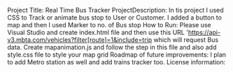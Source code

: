 Project Title: Real Time Bus Tracker
ProjectDescription: In tis project I used CSS to Track or animate bus stop to User or Customer. I added a button to map and then I used Marker to no. of Bus stop
How to Run: Please use Visual Studio and create  index.html file and then use this URL 'https://api-v3.mbta.com/vehicles?filter[route]=1&include=trip  which will request Bus data.
Create mapanimation.js and follow the step in this file and also add style.css file to style your map grid
Roadmap of future improvements: I plan to add Metro station as well and add trains tracker too.
License information: 
